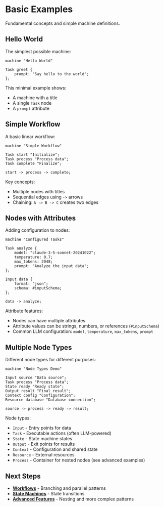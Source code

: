 # Basic Examples

Fundamental concepts and simple machine definitions.

## Hello World

The simplest possible machine:

```dygram
machine "Hello World"

Task greet {
    prompt: "Say hello to the world";
};
```

This minimal example shows:
- A machine with a title
- A single `Task` node
- A `prompt` attribute

## Simple Workflow

A basic linear workflow:

```dygram
machine "Simple Workflow"

Task start "Initialize";
Task process "Process data";
Task complete "Finalize";

start -> process -> complete;
```

Key concepts:
- Multiple nodes with titles
- Sequential edges using `->` arrows
- Chaining: `A -> B -> C` creates two edges

## Nodes with Attributes

Adding configuration to nodes:

```dygram
machine "Configured Tasks"

Task analyze {
    model: "claude-3-5-sonnet-20241022";
    temperature: 0.7;
    max_tokens: 2048;
    prompt: "Analyze the input data";
};

Input data {
    format: "json";
    schema: #inputSchema;
};

data -> analyze;
```

Attribute features:
- Nodes can have multiple attributes
- Attribute values can be strings, numbers, or references (`#inputSchema`)
- Common LLM configuration: `model`, `temperature`, `max_tokens`, `prompt`

## Multiple Node Types

Different node types for different purposes:

```dygram
machine "Node Types Demo"

Input source "Data source";
Task process "Process data";
State ready "Ready state";
Output result "Final result";
Context config "Configuration";
Resource database "Database connection";

source -> process -> ready -> result;
```

Node types:
- `Input` - Entry points for data
- `Task` - Executable actions (often LLM-powered)
- `State` - State machine states
- `Output` - Exit points for results
- `Context` - Configuration and shared state
- `Resource` - External resources
- `Process` - Container for nested nodes (see advanced examples)

## Next Steps

- **[Workflows](./workflows.md)** - Branching and parallel patterns
- **[State Machines](./state-machines.md)** - State transitions
- **[Advanced Features](./advanced-features.md)** - Nesting and more complex patterns
